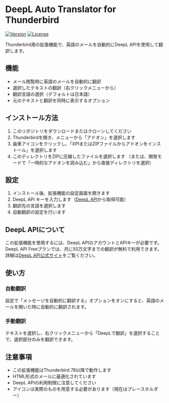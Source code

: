 # DeepL Auto Translator for Thunderbird

[![Version](https://img.shields.io/badge/version-0.9-blue.svg)](https://github.com/rinmon/DeepL-Auto-Translator-for-Thunderbird) [![License](https://img.shields.io/badge/license-MIT-green.svg)](https://github.com/rinmon/DeepL-Auto-Translator-for-Thunderbird/blob/main/LICENSE)

Thunderbird用の拡張機能で、英語のメールを自動的にDeepL APIを使用して翻訳します。

## 機能

- メール閲覧時に英語のメールを自動的に翻訳
- 選択したテキストの翻訳（右クリックメニューから）
- 翻訳言語の選択（デフォルトは日本語）
- 元のテキストと翻訳を同時に表示するオプション

## インストール方法

1. このリポジトリをダウンロードまたはクローンしてください
2. Thunderbirdを開き、メニューから「アドオン」を選択します
3. 歯車アイコンをクリックし、「XPIまたはZIPファイルからアドオンをインストール」を選択します
4. このディレクトリをZIPに圧縮したファイルを選択します
   （または、開発モードで「一時的なアドオンを読み込む」から直接ディレクトリを選択）

## 設定

1. インストール後、拡張機能の設定画面を開きます
2. DeepL API キーを入力します（[DeepL API](https://www.deepl.com/pro#developer)から取得可能）
3. 翻訳先の言語を選択します
4. 自動翻訳の設定を行います

## DeepL APIについて

この拡張機能を使用するには、DeepL APIのアカウントとAPIキーが必要です。
DeepL API Freeプランでは、月に50万文字までの翻訳が無料で利用できます。
詳細は[DeepL API公式サイト](https://www.deepl.com/pro#developer)をご覧ください。

## 使い方

### 自動翻訳

設定で「メッセージを自動的に翻訳する」オプションをオンにすると、英語のメールを開いた時に自動的に翻訳されます。

### 手動翻訳

テキストを選択し、右クリックメニューから「DeepLで翻訳」を選択することで、選択部分のみを翻訳できます。

## 注意事項

- この拡張機能はThunderbird 78以降で動作します
- HTML形式のメールに最適化されています
- DeepL APIの利用制限に注意してください
- アイコンは実際のものを用意する必要があります（現在はプレースホルダー）
